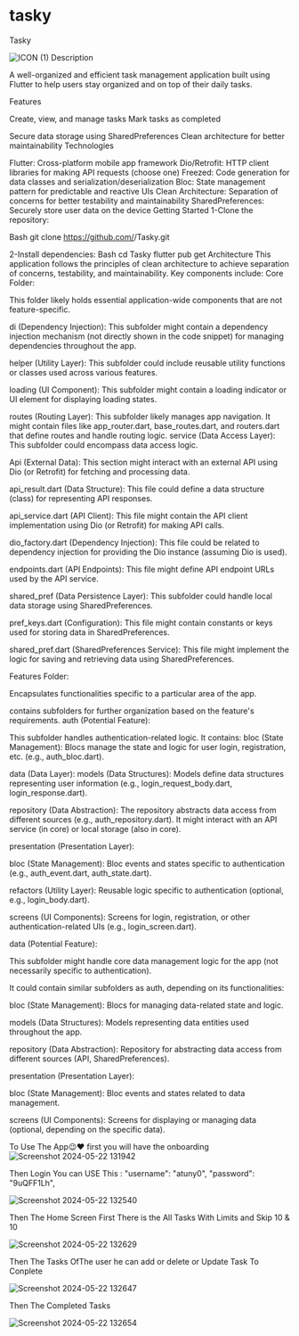 # tasky

Tasky

![ICON (1)](https://github.com/YoussifMo7amed/tasky/assets/152876266/c85adbb8-ce20-4d74-baa5-0380bf45e8a0)
Description

A well-organized and efficient task management application built using Flutter to help users stay organized and on top of their daily tasks.

Features

Create, view, and manage tasks
Mark tasks as completed

Secure data storage using SharedPreferences
Clean architecture for better maintainability
Technologies

Flutter: Cross-platform mobile app framework
Dio/Retrofit: HTTP client libraries for making API requests (choose one)
Freezed: Code generation for data classes and serialization/deserialization
Bloc: State management pattern for predictable and reactive UIs
Clean Architecture: Separation of concerns for better testability and maintainability
SharedPreferences: Securely store user data on the device
Getting Started
1-Clone the repository:

Bash
git clone https://github.com/<your-username>/Tasky.git

2-Install dependencies:
Bash
cd Tasky
flutter pub get
Architecture
This application follows the principles of clean architecture to achieve separation of concerns, testability, and maintainability. Key components include:
Core Folder:

This folder likely holds essential application-wide components that are not feature-specific.

di (Dependency Injection): This subfolder might contain a dependency injection mechanism (not directly shown in the code snippet) for managing dependencies throughout the app.

helper (Utility Layer): This subfolder could include reusable utility functions or classes used across various features.

loading (UI Component): This subfolder might contain a loading indicator or UI element for displaying loading states.

routes (Routing Layer): This subfolder likely manages app navigation. It might contain files like app_router.dart, base_routes.dart, and routers.dart that define routes and handle routing logic.
service (Data Access Layer): This subfolder could encompass data access logic.

Api (External Data): This section might interact with an external API using Dio (or Retrofit) for fetching and processing data.

api_result.dart (Data Structure): This file could define a data structure (class) for representing API responses.

api_service.dart (API Client): This file might contain the API client implementation using Dio (or Retrofit) for making API calls.

dio_factory.dart (Dependency Injection): This file could be related to dependency injection for providing the Dio instance (assuming Dio is used).

endpoints.dart (API Endpoints): This file might define API endpoint URLs used by the API service.

shared_pref (Data Persistence Layer): This subfolder could handle local data storage using SharedPreferences.

pref_keys.dart (Configuration): This file might contain constants or keys used for storing data in SharedPreferences.

shared_pref.dart (SharedPreferences Service): This file might implement the logic for saving and retrieving data using SharedPreferences.

Features Folder:

Encapsulates functionalities specific to a particular area of the app.

 contains subfolders for further organization based on the feature's requirements.
auth (Potential Feature):

This subfolder  handles authentication-related logic.
It  contains:
bloc (State Management): Blocs manage the state and logic for user login, registration, etc. (e.g., auth_bloc.dart).

data (Data Layer):
models (Data Structures): Models define data structures representing user information (e.g., login_request_body.dart, login_response.dart).

repository (Data Abstraction): The repository abstracts data access from different sources (e.g., auth_repository.dart). It might interact with an API service (in core) or local storage (also in core).

presentation (Presentation Layer):

bloc (State Management): Bloc events and states specific to authentication (e.g., auth_event.dart, auth_state.dart).

refactors (Utility Layer): Reusable logic specific to authentication (optional, e.g., login_body.dart).

screens (UI Components): Screens for login, registration, or other authentication-related UIs (e.g., login_screen.dart).

data (Potential Feature):

This subfolder might handle core data management logic for the app (not necessarily specific to authentication).

It could contain similar subfolders as auth, depending on its functionalities:

bloc (State Management): Blocs for managing data-related state and logic.

models (Data Structures): Models representing data entities used throughout the app.

repository (Data Abstraction): Repository for abstracting data access from different sources (API, SharedPreferences).

presentation (Presentation Layer):

bloc (State Management): Bloc events and states related to data management.

screens (UI Components): Screens for displaying or managing data (optional, depending on the specific data).

To Use The App😉❤️
first you will have the onboarding 
![Screenshot 2024-05-22 131942](https://github.com/YoussifMo7amed/tasky/assets/152876266/b2920206-9b1e-40af-a5c5-28bfbcb15f0b)

Then Login You can USE This :
"username": "atuny0",
"password": "9uQFF1Lh",

![Screenshot 2024-05-22 132540](https://github.com/YoussifMo7amed/tasky/assets/152876266/52708d3e-bc93-4a77-9d26-b3fbbb8e0c15)



Then The Home Screen 
First There is the All Tasks With Limits and Skip 10 & 10

![Screenshot 2024-05-22 132629](https://github.com/YoussifMo7amed/tasky/assets/152876266/5f2deb2d-9c8c-4946-8fef-ffd428c2d145)

 

Then The Tasks OfThe user he can add or delete or Update Task To Conplete 

![Screenshot 2024-05-22 132647](https://github.com/YoussifMo7amed/tasky/assets/152876266/d6095264-50bc-4ad1-b21e-db138bbfb347)

Then The Completed Tasks

![Screenshot 2024-05-22 132654](https://github.com/YoussifMo7amed/tasky/assets/152876266/2168ccd3-c175-4505-9a63-7874d35b59d8)






